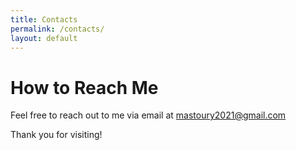 ```yaml
---
title: Contacts
permalink: /contacts/
layout: default
---
```


# How to Reach Me
Feel free to reach out to me via email at mastoury2021@gmail.com

Thank you for visiting!
